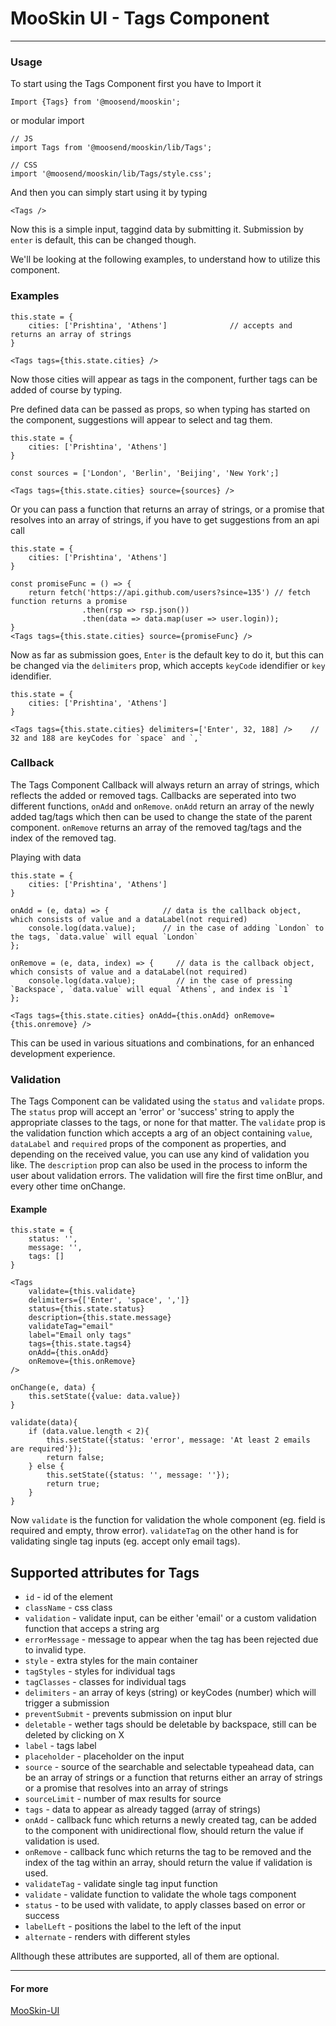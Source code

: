 # MooSkin UI - Tags Component

___

### Usage

To start using the Tags Component first you have to Import it

```
Import {Tags} from '@moosend/mooskin';
```
or modular import
```
// JS
import Tags from '@moosend/mooskin/lib/Tags';

// CSS
import '@moosend/mooskin/lib/Tags/style.css';
```

And then you can simply start using it by typing

```
<Tags />
```

Now this is a simple input, taggind data by submitting it. Submission by `enter` is default, this can be changed though.

We'll be looking at the following examples, to understand how to utilize this component.

### Examples


```
this.state = {
    cities: ['Prishtina', 'Athens']              // accepts and returns an array of strings
}

<Tags tags={this.state.cities} />
```

Now those cities will appear as tags in the component, further tags can be added of course by typing.

Pre defined data can be passed as props, so when typing has started on the component, suggestions will appear to select and tag them.


```
this.state = {
    cities: ['Prishtina', 'Athens']
}

const sources = ['London', 'Berlin', 'Beijing', 'New York';]

<Tags tags={this.state.cities} source={sources} />
```

Or you can pass a function that returns an array of strings, or a promise that resolves into an array of strings, if you have to get suggestions from an api call

```
this.state = {
    cities: ['Prishtina', 'Athens']
}

const promiseFunc = () => {
    return fetch('https://api.github.com/users?since=135') // fetch function returns a promise
                .then(rsp => rsp.json())
                .then(data => data.map(user => user.login));
}
<Tags tags={this.state.cities} source={promiseFunc} />
```

Now as far as submission goes, `Enter` is the default key to do it, but this can be changed via the `delimiters` prop, which accepts `keyCode` idendifier or `key` idendifier.

```
this.state = {
    cities: ['Prishtina', 'Athens']  
}

<Tags tags={this.state.cities} delimiters=['Enter', 32, 188] />    // 32 and 188 are keyCodes for `space` and `,`
```

### Callback

The Tags Component Callback will always return an array of strings, which reflects the added or removed tags. Callbacks are seperated into two different functions, `onAdd` and `onRemove`. `onAdd` return an array of the newly added tag/tags which then can be used to change the state of the parent component. `onRemove` returns an array of the removed tag/tags and the index of the removed tag.

Playing with data
```
this.state = {
    cities: ['Prishtina', 'Athens']
}

onAdd = (e, data) => {            // data is the callback object, which consists of value and a dataLabel(not required)
    console.log(data.value);      // in the case of adding `London` to the tags, `data.value` will equal `London`
};

onRemove = (e, data, index) => {     // data is the callback object, which consists of value and a dataLabel(not required)
    console.log(data.value);         // in the case of pressing `Backspace`, `data.value` will equal `Athens`, and index is `1`
};

<Tags tags={this.state.cities} onAdd={this.onAdd} onRemove={this.onremove} />
```

This can be used in various situations and combinations, for an enhanced development experience.

### Validation

The Tags Component can be validated using the `status` and `validate` props. The `status` prop will accept an 'error' or 'success' string to apply the appropriate classes to the tags, or none for that matter. The `validate` prop is the validation function which accepts a arg of an object containing `value`, `dataLabel` and `required` props of the component as properties, and depending on the received value, you can use any kind of validation you like. The `description` prop can also be used in the process to inform the user about validation errors. The validation will fire the first time onBlur, and every other time onChange.

#### Example

```
this.state = {
    status: '',
    message: '',
    tags: []
}

<Tags
    validate={this.validate}
    delimiters={['Enter', 'space', ',']}
    status={this.state.status}
    description={this.state.message}
    validateTag="email"
    label="Email only tags"
    tags={this.state.tags4}
    onAdd={this.onAdd}
    onRemove={this.onRemove}
/>

onChange(e, data) {
    this.setState({value: data.value})
}

validate(data){
    if (data.value.length < 2){
        this.setState({status: 'error', message: 'At least 2 emails are required'});
        return false;
    } else {
        this.setState({status: '', message: ''});
        return true;
    }
}
```

Now `validate` is the function for validation the whole component (eg. field is required and empty, throw error). `validateTag` on the other hand is for validating single tag inputs (eg. accept only email tags).

<div class="playground-doc">

## Supported attributes for Tags

* `id` - id of the element
* `className` - css class
* `validation` - validate input, can be either 'email' or a custom validation function that acceps a string arg
* `errorMessage` - message to appear when the tag has been rejected due to invalid type.
* `style` - extra styles for the main container
* `tagStyles` - styles for individual tags
* `tagClasses` - classes for individual tags
* `delimiters` - an array of keys (string) or keyCodes (number) which will trigger a submission
* `preventSubmit` - prevents submission on input blur
* `deletable` - wether tags should be deletable by backspace, still can be deleted by clicking on X
* `label` - tags label
* `placeholder` - placeholder on the input
* `source` - source of the searchable and selectable typeahead data, can be an array of strings or a function that returns either an array of strings or a promise that resolves into an array of strings
* `sourceLimit` - number of max results for source
* `tags` - data to appear as already tagged (array of strings)
* `onAdd` - callback func which returns a newly created tag, can be added to the component with unidirectional flow, should return the value if validation is used.
* `onRemove` - callback func which returns the tag to be removed and the index of the tag within an array, should return the value if validation is used.
* `validateTag` - validate single tag input function
* `validate` - validate function to validate the whole tags component
* `status` - to be used with validate, to apply classes based on error or success
* `labelLeft` - positions the label to the left of the input
* `alternate` - renders with different styles

</div>

Allthough these attributes are supported, all of them are optional.

___

#### For more

[MooSkin-UI](https://github.com/moosend/mooskin-ui)